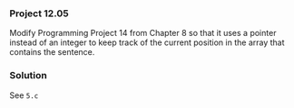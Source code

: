 ### Project 12.05
Modify Programming Project 14 from Chapter 8 so that it uses a pointer instead of an integer to keep track of the current position in the array that contains the sentence.

### Solution
See `5.c`
